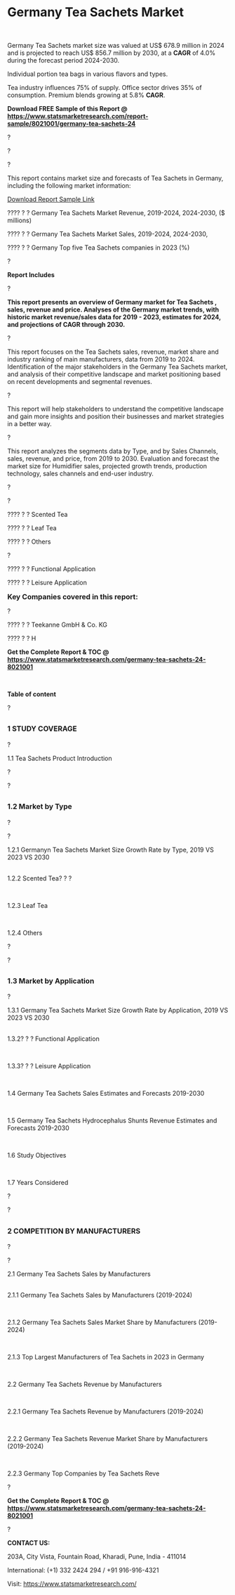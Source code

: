 <h1>Germany Tea Sachets Market</h1><br/><p>Germany Tea Sachets market size was valued at US$ 678.9 million in 2024 and is projected to reach US$ 856.7 million by 2030, at a <strong>CAGR</strong> of 4.0% during the forecast period 2024-2030.</p>
 
 
 
 <p>Individual portion tea bags in various flavors and types.</p>
 
 
 
 <p>Tea industry influences 75% of supply. Office sector drives 35% of consumption. Premium blends growing at 5.8% <strong>CAGR</strong>.</p>
 
 
 
 <div><b>Download FREE Sample of this Report @ <a href="https://www.statsmarketresearch.com/download-free-sample/8021001/germany-tea-sachets-24">https://www.statsmarketresearch.com/report-sample/8021001/germany-tea-sachets-24</a></b></div>
 
 
 
 <p>? </p>
 
 
 
 <p>? </p>
 
 
 
 <p>? </p>
 
 
 
 <p>This report contains market size and forecasts of Tea Sachets in Germany, including the following market information:</p>
 
 
 
 <p><a href="https://www.statsmarketresearch.com/download-free-sample/8021001/germany-tea-sachets-24">Download Report Sample Link</a></p>
 
 
 
 <p>???? ? ? Germany Tea Sachets Market Revenue, 2019-2024, 2024-2030, ($ millions)</p>
 
 
 
 <p>???? ? ? Germany Tea Sachets Market Sales, 2019-2024, 2024-2030,</p>
 
 
 
 <p>???? ? ? Germany Top five Tea Sachets companies in 2023 (%)</p>
 
 
 
 <p>? </p>
 
 
 
 <p><strong>Report Includes</strong></p>
 
 
 
 <p>? </p>
 
 
 
 <p><strong>This report presents an overview of Germany market for Tea Sachets , sales, revenue and price. Analyses of the Germany market trends, with historic market revenue/sales data for 2019 - 2023, estimates for 2024, and projections of <strong>CAGR</strong> through 2030.</strong></p>
 
 
 
 <p>? </p>
 
 
 
 <p>This report focuses on the Tea Sachets sales, revenue, market share and industry ranking of main manufacturers, data from 2019 to 2024. Identification of the major stakeholders in the Germany Tea Sachets market, and analysis of their competitive landscape and market positioning based on recent developments and segmental revenues.</p>
 
 
 
 <p>? </p>
 
 
 
 <p>This report will help stakeholders to understand the competitive landscape and gain more insights and position their businesses and market strategies in a better way.</p>
 
 
 
 <p>? </p>
 
 
 
 <p>This report analyzes the segments data by Type, and by Sales Channels, sales, revenue, and price, from 2019 to 2030. Evaluation and forecast the market size for Humidifier sales, projected growth trends, production technology, sales channels and end-user industry.</p>
 
 
 
 <p>? </p>
 
 
 
 <p>? </p>
 
 
 
 <p>???? ? ? Scented Tea</p>
 
 
 
 <p>???? ? ? Leaf Tea</p>
 
 
 
 <p>???? ? ? Others</p>
 
 
 
 <p>? </p>
 
 
 
 <p>???? ? ? Functional Application</p>
 
 
 
 <p>???? ? ? Leisure Application</p>
 
 
 
 <p><span style="font-size:16px"><strong>Key Companies covered in this report:</strong></span></p>
 
 
 
 <p>? </p>
 
 
 
 <p>???? ? ? Teekanne GmbH & Co. KG</p>
 
 
 
 <p>???? ? ? H</p>
 
 
 
 <div><b>Get the Complete Report & TOC @ <a href="https://www.statsmarketresearch.com/germany-tea-sachets-24-8021001">https://www.statsmarketresearch.com/germany-tea-sachets-24-8021001</a></b></div>
 
 
 
 <p><br />
 
 <b>Table of content</b></p>
 
 
 
 <p>? </p>
 
 
 
 <h2><span style="font-size:16px"><strong>1 STUDY COVERAGE</strong></span></h2>
 
 
 
 <p>? </p>
 
 
 
 <p>1.1 Tea Sachets Product Introduction</p>
 
 
 
 <p>? </p>
 
 
 
 <p>? </p>
 
 
 
 <h2><span style="font-size:16px"><strong>1.2 Market by Type</strong></span></h2>
 
 
 
 <p>? </p>
 
 
 
 <p>? </p>
 
 
 
 <p>1.2.1 Germanyn Tea Sachets Market Size Growth Rate by Type, 2019 VS 2023 VS 2030<br />
 
 <br />
 
 1.2.2 Scented Tea? ? ? <br />
 
 <br />
 
 1.2.3 Leaf Tea<br />
 
 <br />
 
 1.2.4 Others<br />
 
 ? </p>
 
 
 
 <p>? </p>
 
 
 
 <h2><span style="font-size:16px"><strong>1.3 Market by Application</strong></span></h2>
 
 
 
 <p>? </p>
 
 
 
 <p>1.3.1 Germany Tea Sachets Market Size Growth Rate by Application, 2019 VS 2023 VS 2030<br />
 
 <br />
 
 1.3.2? ? ? Functional Application<br />
 
 <br />
 
 1.3.3? ? ? Leisure Application<br />
 
 <br />
 
 1.4 Germany Tea Sachets Sales Estimates and Forecasts 2019-2030<br />
 
 <br />
 
 1.5 Germany Tea Sachets Hydrocephalus Shunts Revenue Estimates and Forecasts 2019-2030<br />
 
 <br />
 
 1.6 Study Objectives<br />
 
 <br />
 
 1.7 Years Considered</p>
 
 
 
 <p>? </p>
 
 
 
 <p>? </p>
 
 
 
 <h2><span style="font-size:16px"><strong>2 COMPETITION BY MANUFACTURERS</strong></span></h2>
 
 
 
 <p>? </p>
 
 
 
 <p>? </p>
 
 
 
 <p>2.1 Germany Tea Sachets Sales by Manufacturers<br />
 
 <br />
 
 2.1.1 Germany Tea Sachets Sales by Manufacturers (2019-2024)<br />
 
 <br />
 
 2.1.2 Germany Tea Sachets Sales Market Share by Manufacturers (2019-2024)<br />
 
 <br />
 
 2.1.3 Top Largest Manufacturers of Tea Sachets in 2023 in Germany<br />
 
 <br />
 
 2.2 Germany Tea Sachets Revenue by Manufacturers<br />
 
 <br />
 
 2.2.1 Germany Tea Sachets Revenue by Manufacturers (2019-2024)<br />
 
 <br />
 
 2.2.2 Germany Tea Sachets Revenue Market Share by Manufacturers (2019-2024)<br />
 
 <br />
 
 2.2.3 Germany Top Companies by Tea Sachets Reve</p>
 
 
 
 <p>? </p>
 
 
 
 <div><b>Get the Complete Report & TOC @ <a href="https://www.statsmarketresearch.com/germany-tea-sachets-24-8021001">https://www.statsmarketresearch.com/germany-tea-sachets-24-8021001</a></b></div>
 
 
 
 <p>? </p>
 
 
 
 <p><b>CONTACT US:</b><br />
 
 203A, City Vista, Fountain Road, Kharadi, Pune, India - 411014<br />
 
 International: (+1) 332 2424 294 / +91 916-916-4321<br />
 
 Visit: <a href="https://www.statsmarketresearch.com/">https://www.statsmarketresearch.com/</a></p>